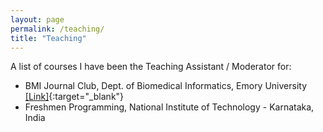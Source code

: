 ```yaml
---
layout: page
permalink: /teaching/
title: "Teaching"
---
```


A list of courses I have been the Teaching Assistant / Moderator for:

+ BMI Journal Club, Dept. of Biomedical Informatics, Emory University [[Link]](http://nematilab.info/bmijc/){:target="_blank"}
+ Freshmen Programming, National Institute of Technology - Karnataka, India